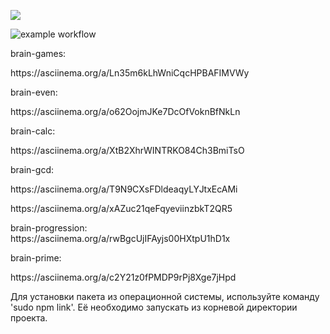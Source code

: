 <p dir="auto">
<a href="https://codeclimate.com/github/shtormlbt/brain-games/maintainability"><img src="https://api.codeclimate.com/v1/badges/a35b272be86137db6d48/maintainability" /></a>


![example workflow](https://github.com/shtormlbt/brain-games/actions/workflows/workflowT.yml/badge.svg)

<p>brain-games:</p>
<p>https://asciinema.org/a/Ln35m6kLhWniCqcHPBAFIMVWy</p>

<p>brain-even:</p>
<p>https://asciinema.org/a/o62OojmJKe7DcOfVoknBfNkLn</p>

<p>brain-calc:</p>
<p>https://asciinema.org/a/XtB2XhrWINTRKO84Ch3BmiTsO</p>

<p>brain-gcd:</p>
<p>https://asciinema.org/a/T9N9CXsFDldeaqyLYJtxEcAMi</p>
<p>https://asciinema.org/a/xAZuc21qeFqyeviinzbkT2QR5</p>

<p>brain-progression:<br>
https://asciinema.org/a/rwBgcUjIFAyjs00HXtpU1hD1x</p>

brain-prime:
<p>https://asciinema.org/a/c2Y21z0fPMDP9rPj8Xge7jHpd</p>


<p>Для установки пакета из операционной системы, используйте команду 'sudo npm link'. Её необходимо запускать из корневой директории проекта.</p>